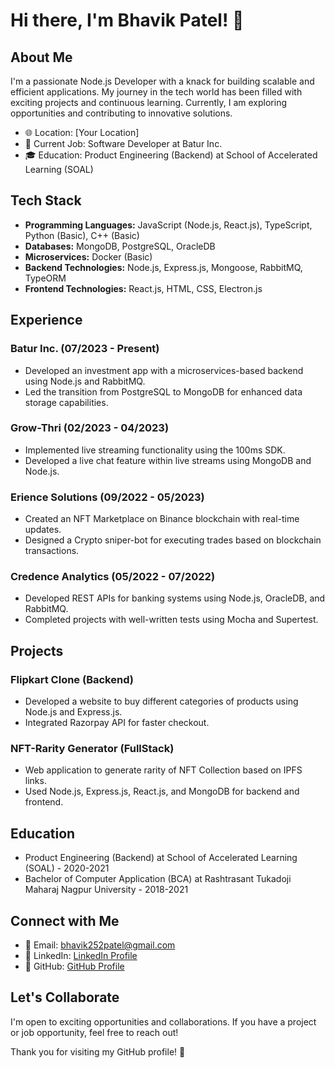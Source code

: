 # Hi there, I'm Bhavik Patel! 👋

## About Me

I'm a passionate Node.js Developer with a knack for building scalable and efficient applications. My journey in the tech world has been filled with exciting projects and continuous learning. Currently, I am exploring opportunities and contributing to innovative solutions.

- 🌐 Location: [Your Location]
- 💼 Current Job: Software Developer at Batur Inc.
- 🎓 Education: Product Engineering (Backend) at School of Accelerated Learning (SOAL)

## Tech Stack

- **Programming Languages:** JavaScript (Node.js, React.js), TypeScript, Python (Basic), C++ (Basic)
- **Databases:** MongoDB, PostgreSQL, OracleDB
- **Microservices:** Docker (Basic)
- **Backend Technologies:** Node.js, Express.js, Mongoose, RabbitMQ, TypeORM
- **Frontend Technologies:** React.js, HTML, CSS, Electron.js

## Experience

### Batur Inc. (07/2023 - Present)
- Developed an investment app with a microservices-based backend using Node.js and RabbitMQ.
- Led the transition from PostgreSQL to MongoDB for enhanced data storage capabilities.

### Grow-Thri (02/2023 - 04/2023)
- Implemented live streaming functionality using the 100ms SDK.
- Developed a live chat feature within live streams using MongoDB and Node.js.

### Erience Solutions (09/2022 - 05/2023)
- Created an NFT Marketplace on Binance blockchain with real-time updates.
- Designed a Crypto sniper-bot for executing trades based on blockchain transactions.

### Credence Analytics (05/2022 - 07/2022)
- Developed REST APIs for banking systems using Node.js, OracleDB, and RabbitMQ.
- Completed projects with well-written tests using Mocha and Supertest.

## Projects

### Flipkart Clone (Backend)
- Developed a website to buy different categories of products using Node.js and Express.js.
- Integrated Razorpay API for faster checkout.

### NFT-Rarity Generator (FullStack)
- Web application to generate rarity of NFT Collection based on IPFS links.
- Used Node.js, Express.js, React.js, and MongoDB for backend and frontend.

## Education

- Product Engineering (Backend) at School of Accelerated Learning (SOAL) - 2020-2021
- Bachelor of Computer Application (BCA) at Rashtrasant Tukadoji Maharaj Nagpur University - 2018-2021

## Connect with Me

- 📧 Email: bhavik252patel@gmail.com
- 🔗 LinkedIn: [LinkedIn Profile](https://www.linkedin.com/in/bp-SDE)
- 🐙 GitHub: [GitHub Profile](https://github.com/Bhavik2205)

## Let's Collaborate

I'm open to exciting opportunities and collaborations. If you have a project or job opportunity, feel free to reach out!

Thank you for visiting my GitHub profile! 🚀
